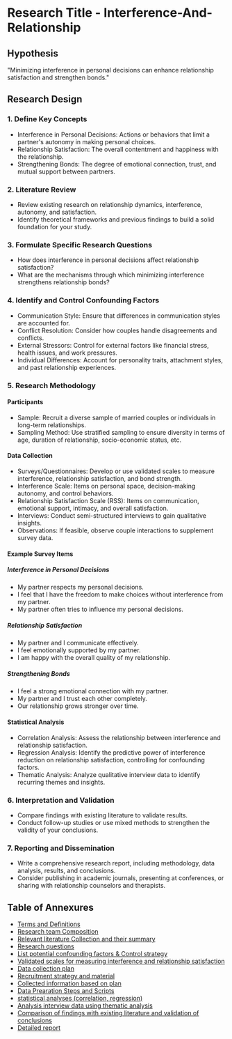 # Research Title - Interference-And-Relationship

## Hypothesis
"Minimizing interference in personal decisions can enhance relationship satisfaction and strengthen bonds."

## Research Design
### 1. Define Key Concepts
- Interference in Personal Decisions: Actions or behaviors that limit a partner's autonomy in making personal choices.
- Relationship Satisfaction: The overall contentment and happiness with the relationship.
- Strengthening Bonds: The degree of emotional connection, trust, and mutual support between partners.
### 2. Literature Review
- Review existing research on relationship dynamics, interference, autonomy, and satisfaction.
- Identify theoretical frameworks and previous findings to build a solid foundation for your study.
### 3. Formulate Specific Research Questions
- How does interference in personal decisions affect relationship satisfaction?
- What are the mechanisms through which minimizing interference strengthens relationship bonds?
### 4. Identify and Control Confounding Factors
- Communication Style: Ensure that differences in communication styles are accounted for.
- Conflict Resolution: Consider how couples handle disagreements and conflicts.
- External Stressors: Control for external factors like financial stress, health issues, and work pressures.
- Individual Differences: Account for personality traits, attachment styles, and past relationship experiences.
### 5. Research Methodology
#### Participants
- Sample: Recruit a diverse sample of married couples or individuals in long-term relationships.
- Sampling Method: Use stratified sampling to ensure diversity in terms of age, duration of relationship, socio-economic status, etc.
#### Data Collection
- Surveys/Questionnaires: Develop or use validated scales to measure interference, relationship satisfaction, and bond strength.
- Interference Scale: Items on personal space, decision-making autonomy, and control behaviors.
- Relationship Satisfaction Scale (RSS): Items on communication, emotional support, intimacy, and overall satisfaction.
- Interviews: Conduct semi-structured interviews to gain qualitative insights.
- Observations: If feasible, observe couple interactions to supplement survey data.

#### Example Survey Items
##### Interference in Personal Decisions
- My partner respects my personal decisions.
- I feel that I have the freedom to make choices without interference from my partner.
- My partner often tries to influence my personal decisions.

##### Relationship Satisfaction
- My partner and I communicate effectively.
- I feel emotionally supported by my partner.
- I am happy with the overall quality of my relationship.

##### Strengthening Bonds
- I feel a strong emotional connection with my partner.
- My partner and I trust each other completely.
- Our relationship grows stronger over time.

#### Statistical Analysis
- Correlation Analysis: Assess the relationship between interference and relationship satisfaction.
- Regression Analysis: Identify the predictive power of interference reduction on relationship satisfaction, controlling for confounding factors.
- Thematic Analysis: Analyze qualitative interview data to identify recurring themes and insights.

### 6. Interpretation and Validation
- Compare findings with existing literature to validate results.
- Conduct follow-up studies or use mixed methods to strengthen the validity of your conclusions.

### 7. Reporting and Dissemination
- Write a comprehensive research report, including methodology, data analysis, results, and conclusions.
- Consider publishing in academic journals, presenting at conferences, or sharing with relationship counselors and therapists.

## Table of Annexures 
- [Terms and Definitions](#)
- [Research team Composition](#)
- [Relevant literature Collection and their summary](#)
- [Research questions](#)
- [List potential confounding factors & Control strategy](#)
- [Validated scales for measuring interference and relationship satisfaction](#)
- [Data collection plan](#)
- [Recruitment strategy and material](#)
- [Collected information based on plan](#)
- [Data Prearation Steps and Scripts](#)
- [statistical analyses (correlation, regression)](#)
- [Analysis interview data using thematic analysis](#)
- [Comparison of findings with existing literature and validation of conclusions](#)
- [Detailed report](#)
